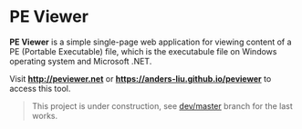 # PE Viewer

**PE Viewer** is a simple single-page web application for viewing content of a PE (Portable Executable) file, which is the executabule file on Windows operating system and Microsoft .NET.

Visit **http://peviewer.net** or **https://anders-liu.github.io/peviewer** to access this tool.

> This project is under construction, see [dev/master](https://github.com/anders-liu/peviewer/tree/dev/master) branch for the last works.
